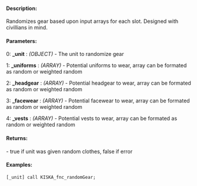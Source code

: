 #### Description:
Randomizes gear based upon input arrays for each slot. Designed with civillians in mind.

#### Parameters:
0: **_unit** : *(OBJECT)* - The unit to randomize gear

1: **_uniforms** : *(ARRAY)* - Potential uniforms to wear, array can be formated as random or weighted random

2: **_headgear** : *(ARRAY)* - Potential headgear to wear, array can be formated as random or weighted random

3: **_facewear** : *(ARRAY)* - Potential facewear to wear, array can be formated as random or weighted random

4: **_vests** : *(ARRAY)* - Potential vests to wear, array can be formated as random or weighted random

#### Returns:
<BOOL> - true if unit was given random clothes, false if error

#### Examples:
```sqf
[_unit] call KISKA_fnc_randomGear;
```

